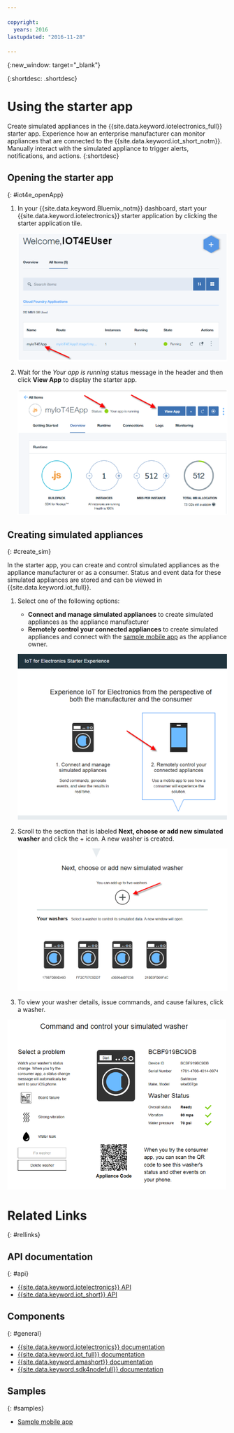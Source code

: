 ```yaml
---

copyright:
  years: 2016
lastupdated: "2016-11-28"

---
```


{:new_window: target="\_blank"}

{:shortdesc: .shortdesc}


# Using the starter app
Create simulated appliances in the {{site.data.keyword.iotelectronics_full}} starter app. Experience how an enterprise manufacturer can monitor appliances that are connected to the {{site.data.keyword.iot_short_notm}}. Manually interact with the simulated appliance to trigger alerts, notifications, and actions.
{:shortdesc}


## Opening the starter app
{: #iot4e_openApp}

1. In your {{site.data.keyword.Bluemix_notm}} dashboard, start your {{site.data.keyword.iotelectronics}} starter application by clicking the starter application tile.

    ![{{site.data.keyword.iotelectronics}} in the dashboard.](images/IoT4E_bm_dashboard.png "{{site.data.keyword.iotelectronics}} in the dashboard")

2. Wait for the *Your app is running* status message in the header and then click **View App** to display the starter app.  

    ![{{site.data.keyword.iotelectronics}} view app.](images/IoT4E_view_app.png "{{site.data.keyword.iotelectronics}} view app")

## Creating simulated appliances
{: #create_sim}

In the starter app, you can create and control simulated appliances as the appliance manufacturer or as a consumer. Status and event data for these simulated appliances are stored and can be viewed in {{site.data.keyword.iot_full}}.

1. Select one of the following options:
    - **Connect and manage simulated appliances** to create simulated appliances as the appliance manufacturer
    - **Remotely control your connected appliances** to create simulated appliances and connect with the [sample mobile app](iotelectronics_config_mobile.html) as the appliance owner.

    ![{{site.data.keyword.iotelectronics}} starter experience](images/IoT4E_remotely_option.png "{{site.data.keyword.iotelectronics}} starter experience")

2. Scroll to the section that is labeled **Next, choose or add new simulated washer** and click the + icon. A new washer is created.

    ![Adding a washer.](images/IoT4E_add_washer.png "Adding a washer")

3. To view your washer details, issue commands, and cause failures, click a washer.

  ![Washer status details.](images/IoT4E_washer_control.png "Washer status details")


# Related Links
{: #rellinks}

## API documentation
{: #api}
* [{{site.data.keyword.iotelectronics}} API](http://ibmiotforelectronics.mybluemix.net/public/iot4eregistrationapi.html)
* [{{site.data.keyword.iot_short}} API](https://developer.ibm.com/iotfoundation/recipes/api-documentation/)


## Components
{: #general}

* [{{site.data.keyword.iotelectronics}} documentation](iotelectronics_overview.html)
* [{{site.data.keyword.iot_full}} documentation](https://console.ng.bluemix.net/docs/services/IoT/index.html)
*  [{{site.data.keyword.amashort}} documentation](https://console.ng.bluemix.net/docs/services/mobileaccess/overview.html)
* [{{site.data.keyword.sdk4nodefull}} documentation](https://console.ng.bluemix.net/docs/runtimes/nodejs/index.html#nodejs_runtime)

## Samples
{: #samples}
* [Sample mobile app](https://console.ng.bluemix.net/docs/starters/IotElectronics/iotelectronics_config_mobile.html)
